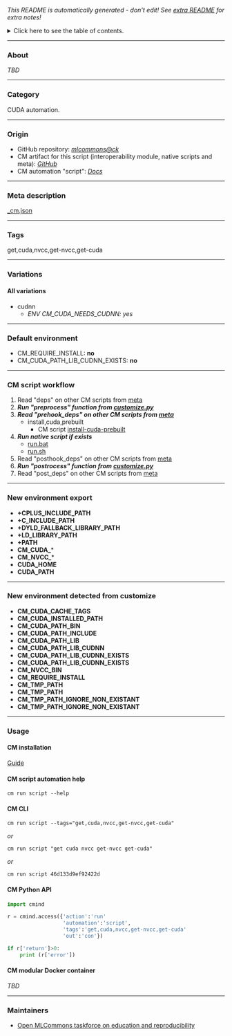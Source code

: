 *This README is automatically generated - don't edit! See [extra README](README-extra.md) for extra notes!*

<details>
<summary>Click here to see the table of contents.</summary>

* [About](#about)
* [Category](#category)
* [Origin](#origin)
* [Meta description](#meta-description)
* [Tags](#tags)
* [Variations](#variations)
  * [ All variations](#all-variations)
* [Default environment](#default-environment)
* [CM script workflow](#cm-script-workflow)
* [New environment export](#new-environment-export)
* [New environment detected from customize](#new-environment-detected-from-customize)
* [Usage](#usage)
  * [ CM installation](#cm-installation)
  * [ CM script automation help](#cm-script-automation-help)
  * [ CM CLI](#cm-cli)
  * [ CM Python API](#cm-python-api)
  * [ CM modular Docker container](#cm-modular-docker-container)
* [Maintainers](#maintainers)

</details>

___
### About

*TBD*
___
### Category

CUDA automation.
___
### Origin

* GitHub repository: *[mlcommons@ck](https://github.com/mlcommons/ck/tree/master/cm-mlops)*
* CM artifact for this script (interoperability module, native scripts and meta): *[GitHub](https://github.com/mlcommons/ck/tree/master/cm-mlops/script/get-cuda)*
* CM automation "script": *[Docs](https://github.com/octoml/ck/blob/master/docs/list_of_automations.md#script)*

___
### Meta description
[_cm.json](_cm.json)

___
### Tags
get,cuda,nvcc,get-nvcc,get-cuda

___
### Variations
#### All variations
* cudnn
  - *ENV CM_CUDA_NEEDS_CUDNN: yes*
___
### Default environment

* CM_REQUIRE_INSTALL: **no**
* CM_CUDA_PATH_LIB_CUDNN_EXISTS: **no**
___
### CM script workflow

  1. Read "deps" on other CM scripts from [meta](https://github.com/mlcommons/ck/tree/master/cm-mlops/script/get-cuda/_cm.json)
  1. ***Run "preprocess" function from [customize.py](https://github.com/mlcommons/ck/tree/master/cm-mlops/script/get-cuda/customize.py)***
  1. ***Read "prehook_deps" on other CM scripts from [meta](https://github.com/mlcommons/ck/tree/master/cm-mlops/script/get-cuda/_cm.json)***
     * install,cuda,prebuilt
       - CM script [install-cuda-prebuilt](https://github.com/mlcommons/ck/tree/master/cm-mlops/script/install-cuda-prebuilt)
  1. ***Run native script if exists***
     * [run.bat](https://github.com/mlcommons/ck/tree/master/cm-mlops/script/get-cuda/run.bat)
     * [run.sh](https://github.com/mlcommons/ck/tree/master/cm-mlops/script/get-cuda/run.sh)
  1. Read "posthook_deps" on other CM scripts from [meta](https://github.com/mlcommons/ck/tree/master/cm-mlops/script/get-cuda/_cm.json)
  1. ***Run "postrocess" function from [customize.py](https://github.com/mlcommons/ck/tree/master/cm-mlops/script/get-cuda/customize.py)***
  1. Read "post_deps" on other CM scripts from [meta](https://github.com/mlcommons/ck/tree/master/cm-mlops/script/get-cuda/_cm.json)
___
### New environment export

* **+CPLUS_INCLUDE_PATH**
* **+C_INCLUDE_PATH**
* **+DYLD_FALLBACK_LIBRARY_PATH**
* **+LD_LIBRARY_PATH**
* **+PATH**
* **CM_CUDA_***
* **CM_NVCC_***
* **CUDA_HOME**
* **CUDA_PATH**
___
### New environment detected from customize

* **CM_CUDA_CACHE_TAGS**
* **CM_CUDA_INSTALLED_PATH**
* **CM_CUDA_PATH_BIN**
* **CM_CUDA_PATH_INCLUDE**
* **CM_CUDA_PATH_LIB**
* **CM_CUDA_PATH_LIB_CUDNN**
* **CM_CUDA_PATH_LIB_CUDNN_EXISTS**
* **CM_CUDA_PATH_LIB_CUDNN_EXISTS**
* **CM_NVCC_BIN**
* **CM_REQUIRE_INSTALL**
* **CM_TMP_PATH**
* **CM_TMP_PATH**
* **CM_TMP_PATH_IGNORE_NON_EXISTANT**
* **CM_TMP_PATH_IGNORE_NON_EXISTANT**
___
### Usage

#### CM installation
[Guide](https://github.com/mlcommons/ck/blob/master/docs/installation.md)

#### CM script automation help
```cm run script --help```

#### CM CLI
`cm run script --tags="get,cuda,nvcc,get-nvcc,get-cuda"`

*or*

`cm run script "get cuda nvcc get-nvcc get-cuda"`

*or*

`cm run script 46d133d9ef92422d`

#### CM Python API

```python
import cmind

r = cmind.access({'action':'run'
                  'automation':'script',
                  'tags':'get,cuda,nvcc,get-nvcc,get-cuda'
                  'out':'con'})

if r['return']>0:
    print (r['error'])
```

#### CM modular Docker container
*TBD*
___
### Maintainers

* [Open MLCommons taskforce on education and reproducibility](https://github.com/mlcommons/ck/blob/master/docs/mlperf-education-workgroup.md)